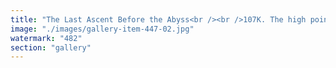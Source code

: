 ```yaml
---
title: "The Last Ascent Before the Abyss<br /><br />107K. The high point. The illusion of infinite ascent.<br /><br />Michael Saylor watches, the weight of conviction pressing against reality. But this peak isn’t triumph—it’s the fleeting moment before gravity takes hold.<br /><br />Bitcoin, once heralded as incorruptible, now bends under the burden of its inefficiencies. Coordination costs exposed. Maximalist dogma unraveling. The ecosystem frozen in rigid stagnation while decentralized fluidity moves beyond it.<br /><br />The inevitable zero looms—not as punishment, but as recalibration. The ledger of belief crashes into the ledger of reality.<br /><br />Some will hold. Some will resist. But the wave does not ask permission—it simply moves forward.<br /><br /><br />#BitcoinZero <br />#SystemicRecalibration <br />#DecentralizedSynchronization <br />#FractalResonance"
image: "./images/gallery-item-447-02.jpg"
watermark: "482"
section: "gallery"
---
```


